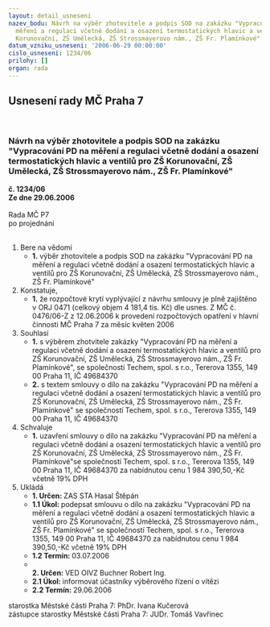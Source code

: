 ```yaml
---
layout: detail_usneseni
nazev_bodu: Návrh na výběr zhotovitele a podpis SOD na zakázku "Vypracování PD na
  měření a regulaci včetně dodání a osazení termostatických hlavic a ventilů pro ZŠ
  Korunovační, ZŠ Umělecká, ZŠ Strossmayerovo nám., ZŠ Fr. Plamínkové"
datum_vzniku_usneseni: '2006-06-29 00:00:00'
cislo_usneseni: 1234/06
prilohy: []
organ: rada
---
```

<div id="ucUsn_pList" class="usn">
	<span><h2>Usnesení rady MČ Praha 7 </h2>
<br></span><div class="standBody">
<span><h3>Návrh na výběr zhotovitele a podpis SOD na zakázku "Vypracování PD na měření a regulaci včetně dodání a osazení termostatických hlavic a ventilů pro ZŠ Korunovační, ZŠ Umělecká, ZŠ Strossmayerovo nám., ZŠ Fr. Plamínkové"</h3></span><div class="center">
		<strong>č. 1234/06</strong><br>
	</div>
<div class="center">
		<strong>Ze dne 29.06.2006</strong><br><br>
	</div>Rada MČ P7<br> po projednání<br><br><ol>
<li>Bere na vědomí<ul><li>
<strong>1.</strong> výběr zhotovitele a podpis SOD na zakázku "Vypracování PD na měření a regulaci včetně dodání a osazení termostatických hlavic a ventilů pro ZŠ Korunovační, ZŠ Umělecká, ZŠ Strossmayerovo nám., ZŠ Fr. Plamínkové"</li></ul>
</li>
<li>Konstatuje,<ul><li>
<strong>1.</strong> že rozpočtové krytí vyplývající z návrhu smlouvy je plně zajištěno v ORJ 0471 (celkový objem 4 181,4 tis. Kč) dle usnes. Z MČ č. 0476/06-Z z 12.06.2006 k provedení rozpočtových opatření v hlavní činnosti MČ Praha 7 za měsíc květen 2006 </li></ul>
</li>
<li>Souhlasí<ul>
<li>
<strong>1.</strong> s výběrem zhotvitele zakázky "Vypracování PD na měření a regulaci včetně dodání a osazení termostatických hlavic a ventilů pro ZŠ Korunovační, ZŠ Umělecká, ZŠ Strossmayerovo nám., ZŠ Fr. Plamínkové", se společností Techem, spol. s r.o., Tererova 1355, 149 00 Praha 11, IČ 49684370   </li>
<li>
<strong>2.</strong> s textem smlouvy o dílo na zakázku "Vypracování PD na měření a regulaci včetně dodání a osazení termostatických hlavic a ventilů pro ZŠ Korunovační, ZŠ Umělecká, ZŠ Strossmayerovo nám., ZŠ Fr. Plamínkové" se společností Techem, spol. s r.o., Tererova 1355, 149 00 Praha 11, IČ 49684370     </li>
</ul>
</li>
<li>Schvaluje<ul><li>
<strong>1.</strong> uzavření smlouvy o dílo na zakázku "Vypracování PD na měření a regulaci včetně dodání a osazení termostatických hlavic a ventilů pro ZŠ Korunovační, ZŠ Umělecká, ZŠ Strossmayerovo nám., ZŠ Fr. Plamínkové"se společností Techem, spol. s r.o., Tererova 1355, 149 00 Praha 11, IČ 49684370 za nabídnutou cenu 1 984 390,50,-Kč včetně 19% DPH    </li></ul>
</li>
<li>Ukládá<ul>
<li>
<strong>1. Určen: </strong>ZAS STA Hasal Štěpán</li>
<li>
<strong>1.1 Úkol: </strong>podepsat smlouvu o dílo na zakázku "Vypracování PD na měření a regulaci včetně dodání a osazení termostatických hlavic a ventilů pro ZŠ Korunovační, ZŠ Umělecká, ZŠ Strossmayerovo nám., ZŠ Fr. Plamínkové" se společností Techem, spol. s r.o., Tererova 1355, 149 00 Praha 11, IČ 49684370 za nabídnutou cenu 1 984 390,50,-Kč včetně 19% DPH        </li>
<li>
<strong>1.2 Termín: </strong>03.07.2006</li>
<li>
<strong><br>2. Určen: </strong>VED OIVZ Buchner Robert Ing.</li>
<li>
<strong>2.1 Úkol: </strong>informovat účastníky výběrového řízení o vítězi </li>
<li>
<strong>2.2 Termín: </strong>29.06.2006</li>
</ul>
</li>
</ol>starostka Městské části Praha 7: PhDr. Ivana Kučerová<br>zástupce starostky Městské části Praha 7: JUDr. Tomáš Vavřinec 
</div>
</div>